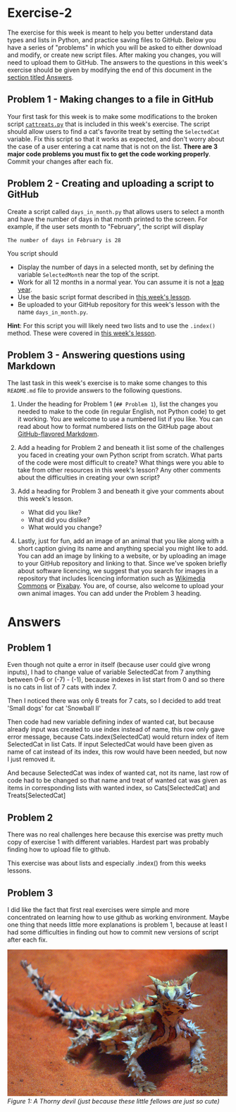 # Exercise-2
The exercise for this week is meant to help you better understand data types and lists in Python, and practice saving files to GitHub.
Below you have a series of "problems" in which you will be asked to either download and modify, or create new script files.
After making you changes, you will need to upload them to GitHub.
The answers to the questions in this week's exercise should be given by modifying the end of this document in the [section titled Answers](#answers).

## Problem 1 - Making changes to a file in GitHub
Your first task for this week is to make some modifications to the broken script [`cattreats.py`](cattreats.py) that is included in this week's exercise.
The script should allow users to find a cat's favorite treat by setting the `SelectedCat` variable.
Fix this script so that it works as expected, and don't worry about the case of a user entering a cat name that is not on the list.
**There are 3 major code problems you must fix to get the code working properly**.
Commit your changes after each fix.

## Problem 2 - Creating and uploading a script to GitHub
Create a script called `days_in_month.py` that allows users to select a month and have the number of days in that month printed to the screen.
For example, if the user sets month to "February", the script will display

```
The number of days in February is 28
```
You script should

- Display the number of days in a selected month, set by defining the variable `SelectedMonth` near the top of the script.
- Work for all 12 months in a normal year. You can assume it is not a [leap year](https://en.wikipedia.org/wiki/Leap_year).
- Use the basic script format described in [this week's lesson](https://github.com/Python-for-geo-people/Diving-into-Python/blob/master/Lesson/writing-scripts.md#writing-our-scripts-the-right-way).
- Be uploaded to your GitHub repository for this week's lesson with the name `days_in_month.py`.

**Hint**: For this script you will likely need two lists and to use the `.index()` method.
These were covered in [this week's lesson](https://github.com/Python-for-geo-people/Diving-into-Python/blob/master/Lesson/python-basic-elements1.md#lists-and-indices).

## Problem 3 - Answering questions using Markdown
The last task in this week's exercise is to make some changes to this `README.md` file to provide answers to the following questions.

1. Under the heading for Problem 1 (`## Problem 1`), list the changes you needed to make to the code (in regular English, not Python code) to get it working.
You are welcome to use a numbered list if you like.
You can read about how to format numbered lists on the GitHub page about [GitHub-flavored Markdown](https://help.github.com/articles/basic-writing-and-formatting-syntax/).
2. Add a heading for Problem 2 and beneath it list some of the challenges you faced in creating your own Python script from scratch.
What parts of the code were most difficult to create?
What things were you able to take from other resources in this week's lesson?
Any other comments about the difficulties in creating your own script?
3. Add a heading for Problem 3 and beneath it give your comments about this week's lesson.

    - What did you like?
    - What did you dislike?
    - What would you change?
4. Lastly, just for fun, add an image of an animal that you like along with a short caption giving its name and anything special you might like to add.
You can add an image by linking to a website, or by uploading an image to your GitHub repository and linking to that.
Since we've spoken briefly about software licencing, we suggest that you search for images in a repository that includes licencing information such as [Wikimedia Commons](https://commons.wikimedia.org/wiki/Main_Page) or [Pixabay](https://pixabay.com/).
You are, of course, also welcome to upload your own animal images.
You can add under the Problem 3 heading.

# Answers
## Problem 1
Even though not quite a error in itself (because user could give wrong inputs), I had to change value of variable SelectedCat from 7 anything between 0-6 or (-7) - (-1), because indexes in list start from 0 and so there is no cats in list of 7 cats with index 7.

Then I noticed there was only 6 treats for 7 cats, so I decided to add treat 'Small dogs' for cat 'Snowball II' 

Then code had new variable defining index of wanted cat, but because already input was created to use index instead of name, this row only gave error message, because Cats.index(SelectedCat) would return index of item SelectedCat in list Cats. If input SelectedCat would have been given as name of cat instead of its index, this row would have been needed, but now I just removed it.

And because SelectedCat was index of wanted cat, not its name, last row of code had to be changed so that name and treat of wanted cat was given as items in corresponding lists with wanted index, so Cats[SelectedCat] and Treats[SelectedCat]

## Problem 2
There was no real challenges here because this exercise was pretty much copy of exercise 1 with different variables. Hardest part was probably finding how to upload file to github.

This exercise was about lists and especially .index() from this weeks lessons.

## Problem 3
I did like the fact that first real exercises were simple and more concentrated on learning how to use github as working environment. Maybe one thing that needs little more explanations is problem 1, because at least I had some difficulties in finding out how to commit new versions of script after each fix.

![Text shown if image does not load](Images/thornydevil.JPG)<br/>
*Figure 1: A Thorny devil (just because these little fellows are just so cute)*


